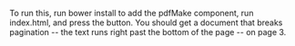 To run this, run bower install to add the pdfMake component, run index.html, and press the button.  You should get a document that breaks pagination -- the text runs right past the bottom of the page -- on page 3.